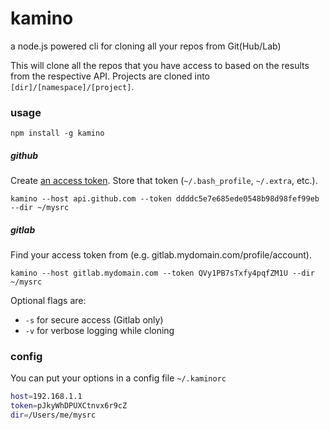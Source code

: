 kamino
======

a node.js powered cli for cloning all your repos from Git(Hub/Lab)

This will clone all the repos that you have access to based on the results from the respective API. Projects are cloned into `[dir]/[namespace]/[project]`.

### usage

`npm install -g kamino`

##### github

Create [an access token](https://github.com/settings/tokens/new). Store that token (`~/.bash_profile`, `~/.extra`, etc.).

```
kamino --host api.github.com --token ddddc5e7e685ede0548b98d98fef99eb --dir ~/mysrc
```

##### gitlab

Find your access token from (e.g. gitlab.mydomain.com/profile/account).

```
kamino --host gitlab.mydomain.com --token QVy1PB7sTxfy4pqfZM1U --dir ~/mysrc
```

Optional flags are: 

 - `-s` for secure access (Gitlab only)
 - `-v` for verbose logging while cloning


### config

You can put your options in a config file `~/.kaminorc`

```bash
host=192.168.1.1
token=pJkyWhDPUXCtnvx6r9cZ
dir=/Users/me/mysrc
```